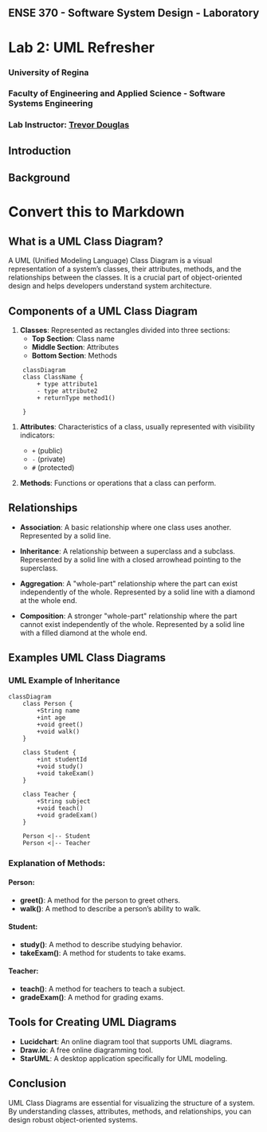 ## ENSE 370 - Software System Design - Laboratory

# Lab 2: UML Refresher
### University of Regina
### Faculty of Engineering and Applied Science - Software Systems Engineering

### Lab Instructor: [Trevor Douglas](mailto:trevor.douglas@uregina.ca)

## Introduction


## Background

# Convert this to Markdown

## What is a UML Class Diagram?
A UML (Unified Modeling Language) Class Diagram is a visual representation of a system’s classes, their attributes, methods, and the relationships between the classes. It is a crucial part of object-oriented design and helps developers understand system architecture.

## Components of a UML Class Diagram

1. **Classes**: Represented as rectangles divided into three sections:
   - **Top Section**: Class name
   - **Middle Section**: Attributes
   - **Bottom Section**: Methods

```mermaid
    classDiagram
    class ClassName {
        + type attribute1
        - type attribute2 
        + returnType method1()

    }
```

1. **Attributes**: Characteristics of a class, usually represented with visibility indicators:
   - `+` (public)
   - `-` (private)
   - `#` (protected)

2. **Methods**: Functions or operations that a class can perform.

## Relationships

- **Association**: A basic relationship where one class uses another. Represented by a solid line.
  
- **Inheritance**: A relationship between a superclass and a subclass. Represented by a solid line with a closed arrowhead pointing to the superclass.

- **Aggregation**: A "whole-part" relationship where the part can exist independently of the whole. Represented by a solid line with a diamond at the whole end.

- **Composition**: A stronger "whole-part" relationship where the part cannot exist independently of the whole. Represented by a solid line with a filled diamond at the whole end.

## Examples UML Class Diagrams


### UML Example of Inheritance
```mermaid
classDiagram
    class Person {
        +String name
        +int age
        +void greet()
        +void walk()
    }

    class Student {
        +int studentId
        +void study()
        +void takeExam()
    }

    class Teacher {
        +String subject
        +void teach()
        +void gradeExam()
    }

    Person <|-- Student
    Person <|-- Teacher
```
### Explanation of Methods:

#### Person:
- **greet()**: A method for the person to greet others.
- **walk()**: A method to describe a person’s ability to walk.

#### Student:
- **study()**: A method to describe studying behavior.
- **takeExam()**: A method for students to take exams.

#### Teacher:
- **teach()**: A method for teachers to teach a subject.
- **gradeExam()**: A method for grading exams.



## Tools for Creating UML Diagrams
- **Lucidchart**: An online diagram tool that supports UML diagrams.
- **Draw.io**: A free online diagramming tool.
- **StarUML**: A desktop application specifically for UML modeling.

## Conclusion
UML Class Diagrams are essential for visualizing the structure of a system. By understanding classes, attributes, methods, and relationships, you can design robust object-oriented systems.




